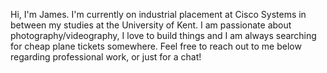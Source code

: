 Hi, I'm James.
I'm currently on industrial placement at Cisco Systems in between my studies at the University of Kent.
I am passionate about photography/videography, I love to build things and I am always searching for cheap plane tickets somewhere.
Feel free to reach out to me below regarding professional work, or just for a chat!
